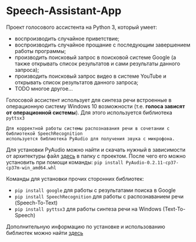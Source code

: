# Speech-Assistant-App
Проект голосового ассистента на Python 3, который умеет:
* воспроизводить случайное приветствие;
* воспроизводить случайное прощание с последующим завершением работы программы;
* производить поисковый запрос в поисковой системе Google
  (а также открывать список результатов и сами результаты данного запроса);
* производить поисковый запрос видео в системе YouTube и открывать список результатов данного запроса;
* TODO многое другое...

Голосовой ассистент использует для синтеза речи встроенные в операционную систему Windows 10 возможности
(т.е. **голоса зависят от операционной системы**). Для этого используется библиотека `pyttsx3`

    Для корректной работы системы распознавания речи в сочетании с библиотекой SpeechRecognition
    используется библиотека PyAudio для получения звука с микрофона.
    
Для установки PyAudio можно найти и скачать нужный в зависимости от архитектуры файл [здесь](https://www.lfd.uci.edu/~gohlke/pythonlibs/#pyaudio) в папку с проектом.
После чего его можно установить при помощи команды: `pip install PyAudio-0.2.11-cp37-cp37m-win_amd64.whl`

Команды для установки прочих сторонних библиотек:
* `pip install google` для работы с результатами поиска в Google
* `pip install SpeechRecognition` для работы с распознаванием речи (Speech-To-Text)
* `pip install pyttsx3` для работы синтеза речи на Windows (Text-To-Speech)

Дополнительную информацию по установке и использованию библиотек можно найти [здесь](https://pypi.org/)
